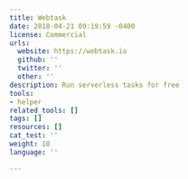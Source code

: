 ```yaml
---
title: Webtask
date: 2018-04-21 09:19:59 -0400
license: Commercial
urls:
  website: https://webtask.io
  github: ''
  twitter: ''
  other: ''
description: Run serverless tasks for free
tools:
- helper
related_tools: []
tags: []
resources: []
cat_test: ''
weight: 10
language: ''

---
```

